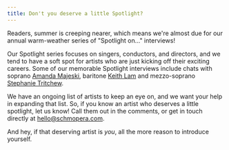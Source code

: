 ```yaml
---
title: Don't you deserve a little Spotlight?
---
```


Readers, summer is creeping nearer, which means we're almost due for our annual warm-weather series of "Spotlight on..." interviews!

Our Spotlight series focuses on singers, conductors, and directors, and we tend to have a soft spot for artists who are just kicking off their exciting careers. Some of our memorable Spotlight interviews include chats with soprano [Amanda Majeski](/spotlight-on-amanda-majeski/), baritone [Keith Lam](/spotlight-on-keith-lam/) and mezzo-soprano [Stephanie Tritchew](/spotlight-on-stephanie-tritchew/).

We have an ongoing list of artists to keep an eye on, and we want your help in expanding that list. So, if you know an artist who deserves a little spotlight, let us know! Call them out in the comments, or get in touch directly at [hello@schmopera.com](mailto:hello@schmopera.com). 

And hey, if that deserving artist is *you*, all the more reason to introduce yourself.




